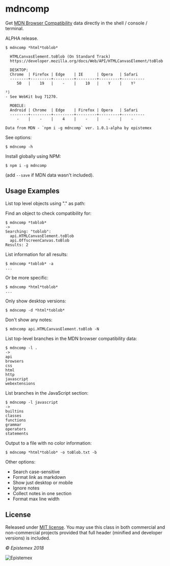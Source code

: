 mdncomp
=======

Get [MDN Browser Compatibility](https://github.com/mdn/browser-compat-data) data directly in the shell / console / terminal.

ALPHA release.

```text
$ mdncomp *html*toblob*

  HTMLCanvasElement.toBlob (On Standard Track)
  https://developer.mozilla.org/docs/Web/API/HTMLCanvasElement/toBlob

  DESKTOP:
  Chrome  | Firefox | Edge    | IE      | Opera   | Safari
  --------+---------+---------+---------+---------+----------
     50   |    19   |    -    |    10   |    Y    |    Y²

²)
- See WebKit bug 71270.

  MOBILE:
  Android | Chrome  | Edge    | Firefox | Opera   | Safari
  --------+---------+---------+---------+---------+----------
     -    |    -    |    4    |    -    |    -    |    -

Data from MDN - `npm i -g mdncomp` ver. 1.0.1-alpha by epistemex
```

See options:

    $ mdncomp -h

Install globally using NPM:

    $ npm i -g mdncomp

(add `--save` if MDN data wasn't included).


Usage Examples
--------------

List top level objects using "." as path:

Find an object to check compatibility for:
```text
$ mdncomp *toblob*
->
Searching: "toblob":
  api.HTMLCanvasElement.toBlob
  api.OffscreenCanvas.toBlob
Results: 2
```

List information for all results:
```text
$ mdncomp *toblob* -a
...
```

Or be more specific:
```text
$ mdncomp *html*toblob*
...
```

Only show desktop versions:

    $ mdncomp -d *html*toblob*

Don't show any notes:

    $ mdncomp api.HTMLCanvasElement.toBlob -N

List top-level branches in the MDN browser compatibility data:
```text
$ mdncomp -l .
->
api
browsers
css
html
http
javascript
webextensions
```

List branches in the JavaScript section:
```text
$ mdncomp -l javascript
->
builtins
classes
functions
grammar
operators
statements
```

Output to a file with no color information:

    $ mdncomp *html*toblob* -o toBlob.txt -b

Other options:
- Search case-sensitive
- Format link as markdown
- Show just desktop or mobile
- Ignore notes
- Collect notes in one section
- Format max line width


License
-------

Released under [MIT license](http://choosealicense.com/licenses/mit/). You may use this class in both commercial and non-commercial projects provided that full header (minified and developer versions) is included.

*&copy; Epistemex 2018*

![Epistemex](https://i.imgur.com/GP6Q3v8.png)
